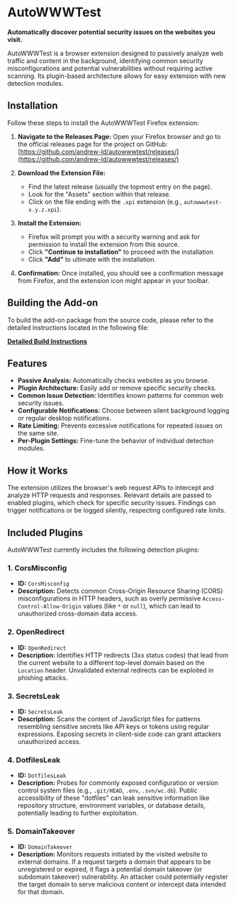 # AutoWWWTest

**Automatically discover potential security issues on the websites you visit.**

AutoWWWTest is a browser extension designed to passively analyze web traffic and content in the background, identifying common security misconfigurations and potential vulnerabilities without requiring active scanning. Its plugin-based architecture allows for easy extension with new detection modules.

## Installation

Follow these steps to install the AutoWWWTest Firefox extension:

1.  **Navigate to the Releases Page:**
    Open your Firefox browser and go to the official releases page for the project on GitHub:
    [https://github.com/andrew-ld/autowwwtest/releases/](https://github.com/andrew-ld/autowwwtest/releases/)

2.  **Download the Extension File:**

    - Find the latest release (usually the topmost entry on the page).
    - Look for the "Assets" section within that release.
    - Click on the file ending with the `.xpi` extension (e.g., `autowwwtest-x.y.z.xpi`).

3.  **Install the Extension:**

    - Firefox will prompt you with a security warning and ask for permission to install the extension from this source.
    - Click **"Continue to installation"** to proceed with the installation
    - Click **"Add"** to ultimate with the installation.

4.  **Confirmation:**
    Once installed, you should see a confirmation message from Firefox, and the extension icon might appear in your toolbar.

## Building the Add-on

To build the add-on package from the source code, please refer to the detailed instructions located in the following file:

**[Detailed Build Instructions](README_BUILD.md)**

## Features

- **Passive Analysis:** Automatically checks websites as you browse.
- **Plugin Architecture:** Easily add or remove specific security checks.
- **Common Issue Detection:** Identifies known patterns for common web security issues.
- **Configurable Notifications:** Choose between silent background logging or regular desktop notifications.
- **Rate Limiting:** Prevents excessive notifications for repeated issues on the same site.
- **Per-Plugin Settings:** Fine-tune the behavior of individual detection modules.

## How it Works

The extension utilizes the browser's web request APIs to intercept and analyze HTTP requests and responses. Relevant details are passed to enabled plugins, which check for specific security issues. Findings can trigger notifications or be logged silently, respecting configured rate limits.

## Included Plugins

AutoWWWTest currently includes the following detection plugins:

### 1. CorsMisconfig

- **ID:** `CorsMisconfig`
- **Description:** Detects common Cross-Origin Resource Sharing (CORS) misconfigurations in HTTP headers, such as overly permissive `Access-Control-Allow-Origin` values (like `*` or `null`), which can lead to unauthorized cross-domain data access.

### 2. OpenRedirect

- **ID:** `OpenRedirect`
- **Description:** Identifies HTTP redirects (3xx status codes) that lead from the current website to a different top-level domain based on the `Location` header. Unvalidated external redirects can be exploited in phishing attacks.

### 3. SecretsLeak

- **ID:** `SecretsLeak`
- **Description:** Scans the content of JavaScript files for patterns resembling sensitive secrets like API keys or tokens using regular expressions. Exposing secrets in client-side code can grant attackers unauthorized access.

### 4. DotfilesLeak

- **ID:** `DotfilesLeak`
- **Description:** Probes for commonly exposed configuration or version control system files (e.g., `.git/HEAD`, `.env`, `.svn/wc.db`). Public accessibility of these "dotfiles" can leak sensitive information like repository structure, environment variables, or database details, potentially leading to further exploitation.

### 5. DomainTakeover

- **ID:** `DomainTakeover`
- **Description:** Monitors requests initiated by the visited website to external domains. If a request targets a domain that appears to be unregistered or expired, it flags a potential domain takeover (or subdomain takeover) vulnerability. An attacker could potentially register the target domain to serve malicious content or intercept data intended for that domain.
